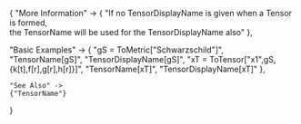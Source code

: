 {
  "More Information" -> {
      "If no TensorDisplayName is given when a Tensor is formed, \
the TensorName will be used for the TensorDisplayName also"
  },

  "Basic Examples" -> {
    "gS = ToMetric[\"Schwarzschild\"]",
    "TensorName[gS]",
    "TensorDisplayName[gS]",
    "xT = ToTensor[\"x1\",gS,{k[t],f[r],g[r],h[r]}]",
    "TensorName[xT]",
    "TensorDisplayName[xT]"
    },

    "See Also" ->
    {"TensorName"}

}
